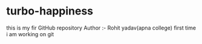 # turbo-happiness
this is my fir GitHub repository
Author :- Rohit yadav(apna college)
first time i am working on git